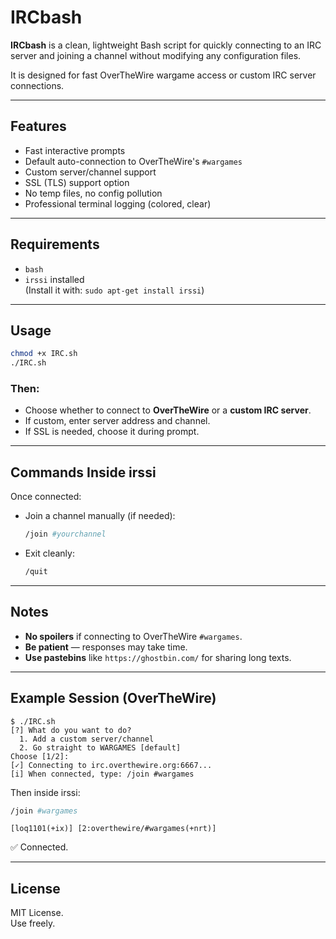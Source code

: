 
# IRCbash

**IRCbash** is a clean, lightweight Bash script for quickly connecting to an IRC server and joining a channel without modifying any configuration files.

It is designed for fast OverTheWire wargame access or custom IRC server connections.

---

## Features

- Fast interactive prompts
- Default auto-connection to OverTheWire's `#wargames`
- Custom server/channel support
- SSL (TLS) support option
- No temp files, no config pollution
- Professional terminal logging (colored, clear)

---

## Requirements

- `bash`
- `irssi` installed  
  (Install it with: `sudo apt-get install irssi`)

---

## Usage

```bash
chmod +x IRC.sh
./IRC.sh
```

### Then:

- Choose whether to connect to **OverTheWire** or a **custom IRC server**.
- If custom, enter server address and channel.
- If SSL is needed, choose it during prompt.

---

## Commands Inside irssi

Once connected:

- Join a channel manually (if needed):

  ```bash
  /join #yourchannel
  ```

- Exit cleanly:

  ```bash
  /quit
  ```

---

## Notes

- **No spoilers** if connecting to OverTheWire `#wargames`.
- **Be patient** — responses may take time.
- **Use pastebins** like `https://ghostbin.com/` for sharing long texts.

---

## Example Session (OverTheWire)

```text
$ ./IRC.sh
[?] What do you want to do?
  1. Add a custom server/channel
  2. Go straight to WARGAMES [default]
Choose [1/2]:
[✓] Connecting to irc.overthewire.org:6667...
[i] When connected, type: /join #wargames
```

Then inside irssi:

```bash
/join #wargames
```

```
[loq1101(+ix)] [2:overthewire/#wargames(+nrt)]
```

✅ Connected.

---

## License

MIT License.  
Use freely.
